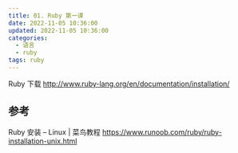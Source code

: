 ```yaml
---
title: 01. Ruby 第一课
date: 2022-11-05 10:36:00
updated: 2022-11-05 10:36:00
categories:
  - 语言
  - ruby
tags: ruby
---
```


Ruby 下载
<http://www.ruby-lang.org/en/documentation/installation/>

## 参考

Ruby 安装 – Linux | 菜鸟教程
<https://www.runoob.com/ruby/ruby-installation-unix.html>

<!-- more -->